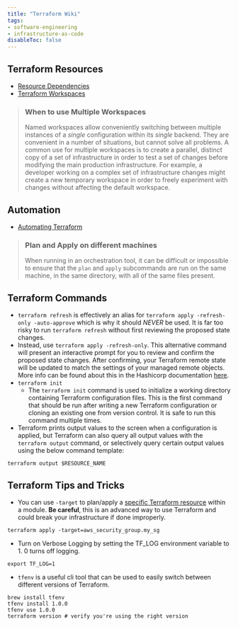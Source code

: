 ```yaml
---
title: "Terraform Wiki"
tags:
- software-engineering
- infrastructure-as-code
disableToc: false
---
```

## Terraform Resources
- [Resource Dependencies](https://www.terraform.io/language/resources/behavior#resource-dependencies)
- [Terraform Workspaces](https://www.terraform.io/language/state/workspaces#workspaces)
> ### When to use Multiple Workspaces
> Named workspaces allow conveniently switching between multiple instances of a _single_ configuration within its _single_ backend. They are convenient in a number of situations, but cannot solve all problems.
> A common use for multiple workspaces is to create a parallel, distinct copy of a set of infrastructure in order to test a set of changes before modifying the main production infrastructure. For example, a developer working on a complex set of infrastructure changes might create a new temporary workspace in order to freely experiment with changes without affecting the default workspace.
## Automation
- [Automating Terraform](https://learn.hashicorp.com/tutorials/terraform/automate-terraform)
> ### Plan and Apply on different machines
> When running in an orchestration tool, it can be difficult or impossible to ensure that the `plan` and `apply` subcommands are run on the same machine, in the same directory, with all of the same files present.
## Terraform Commands
- `terraform refresh` is effectively an alias for `terraform apply -refresh-only -auto-approve` which is why it should _NEVER_ be used. It is far too risky to run `terraform refresh` without first reviewing the proposed state changes.
- Instead, use `terraform apply -refresh-only`. This alternative command will present an interactive prompt for you to review and confirm the proposed state changes. After confirming, your Terraform remote state will be updated to match the settings of your managed remote objects. More info can be found about this in the Hashicorp documentation [here](https://www.terraform.io/cli/commands/refresh#command-refresh).
- `terraform init`
	- The `terraform init` command is used to initialize a working directory containing Terraform configuration files. This is the first command that should be run after writing a new Terraform configuration or cloning an existing one from version control. It is safe to run this command multiple times.
- Terraform prints output values to the screen when a configuration is applied, but Terraform can also query all output values with the `terraform output` command, or selectively query certain output values using the below command template:
```
terraform output $RESOURCE_NAME
```
## Terraform Tips and Tricks
- You can use `-target` to plan/apply a [specific Terraform resource](https://devops.stackexchange.com/questions/4292/terraform-apply-only-one-tf-file) within a module. **Be careful**, this is an advanced way to use Terraform and could break your infrastructure if done improperly.
```
terraform apply -target=aws_security_group.my_sg
```
- Turn on Verbose Logging by setting the TF_LOG environment variable to 1. 0 turns off logging.
```
export TF_LOG=1
```
- `tfenv` is a useful cli tool that can be used to easily switch between different versions of Terraform.
```
brew install tfenv
tfenv install 1.0.0
tfenv use 1.0.0
terraform version # verify you're using the right version
```